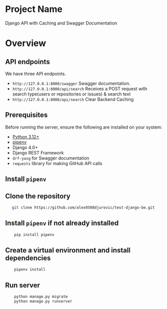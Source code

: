 # Project Name
Django API with Caching and Swagger Documentation

# Overview
## API endpoints
We have three API endpoints.
- `http://127.0.0.1:8000/swagger` Swagger documentation.
- `http://127.0.0.1:8000/api/search` Receives a POST request with search type(users or repositories or issues) &
search text
- `http://127.0.0.1:8000/api/search` Clear Backend Caching

## Prerequisites
Before running the server, ensure the following are installed on your system:
- [Python 3.12+](https://www.python.org/downloads/)
- [pipenv](https://pipenv.pypa.io/en/latest/)
- Django 4.0+
- Django REST Framework
- `drf-yasg` for Swagger documentation
- `requests` library for making GitHub API calls

## Install `pipenv`
## Clone the repository
```bash
   git clone https://github.com/alex0508djurovic/test-django-be.git
```
## Install `pipenv` if not already installed
```bash
    pip install pipenv
```
## Create a virtual environment and install dependencies
```bash
    pipenv install
```
## Run server
```bash
    python manage.py migrate
    python manage.py runserver

```